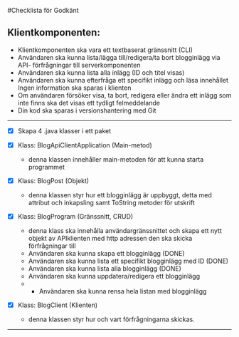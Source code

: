 #Checklista för Godkänt

## Klientkomponenten:

- Klientkomponenten ska vara ett textbaserat gränssnitt (CLI)
- Användaren ska kunna lista/lägga till/redigera/ta bort blogginlägg via API- förfrågningar till serverkomponenten
- Användaren ska kunna lista alla inlägg (ID och titel visas)
-  Användaren ska kunna efterfråga ett specifikt inlägg och läsa innehållet Ingen information ska sparas i klienten
- Om användaren försöker visa, ta bort, redigera eller ändra ett inlägg som inte finns ska det visas ett tydligt felmeddelande
- Din kod ska sparas i versionshantering med Git

***

- [x] Skapa 4 .java klasser i ett paket
- [x] Klass: BlogApiClientApplication (Main-metod)
  - denna klassen innehåller main-metoden för att kunna starta programmet

- [x] Klass: BlogPost (Objekt)
  - denna klassen styr hur ett blogginlägg är uppbyggt, detta med attribut och inkapsling samt ToString metoder för utskrift

- [x] Klass: BlogProgram (Gränssnitt, CRUD)
  - denna klass ska innehålla användargränssnittet och skapa ett nytt objekt av APIklienten med http adressen den ska skicka förfrågningar till
  - Användaren ska kunna skapa ett blogginlägg (DONE)
  - Användaren ska kunna lista ett specifikt blogginlägg med ID (DONE)
  - Användaren ska kunna lista alla blogginlägg (DONE)
  - Användaren ska kunna uppdatera/redigera ett blogginlägg
  - - Användaren ska kunna rensa hela listan med blogginlägg

- [x] Klass: BlogClient (Klienten)
    - denna klassen styr hur och vart förfrågningarna skickas.
  
***


